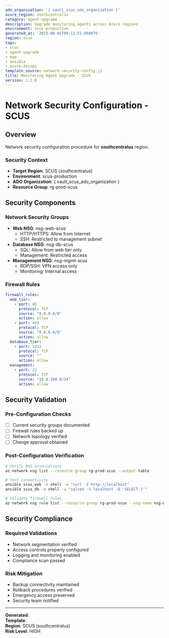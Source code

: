 ```yaml
---
ado_organization: '{ vault_scus_ado_organization }'
azure_region: southcentralus
category: agent-upgrade
description: Upgrade monitoring agents across Azure regions
environment: scus-production
generated_at: '2025-08-01T08:11:51.868076'
region: scus
tags:
- scus
- agent-upgrade
- mop
- ansible
- azure-devops
template_source: network-security-config.j2
title: Monitoring Agent Upgrade - SCUS
version: 1.2.0
---
```



# Network Security Configuration - SCUS

## Overview

Network security configuration procedure for **southcentralus** region.

### Security Context

- **Target Region**: SCUS (southcentralus)
- **Environment**: scus-production
- **ADO Organization**: { vault_scus_ado_organization }
- **Resource Group**: rg-prod-scus

## Security Components

### Network Security Groups
- **Web NSG**: nsg-web-scus
  - HTTP/HTTPS: Allow from Internet
  - SSH: Restricted to management subnet
- **Database NSG**: nsg-db-scus
  - SQL: Allow from web tier only
  - Management: Restricted access
- **Management NSG**: nsg-mgmt-scus
  - RDP/SSH: VPN access only
  - Monitoring: Internal access

### Firewall Rules
```yaml
firewall_rules:
  web_tier:
    - port: 80
      protocol: TCP
      source: "0.0.0.0/0"
      action: allow
    - port: 443
      protocol: TCP
      source: "0.0.0.0/0"
      action: allow
  database_tier:
    - port: 1433
      protocol: TCP
      source: ""
      action: allow
  management:
    - port: 22
      protocol: TCP
      source: "10.0.100.0/24"
      action: allow
```

## Security Validation

### Pre-Configuration Checks
- [ ] Current security groups documented
- [ ] Firewall rules backed up
- [ ] Network topology verified
- [ ] Change approval obtained

### Post-Configuration Verification
```bash
# Verify NSG associations
az network nsg list --resource-group rg-prod-scus --output table

# Test connectivity
ansible scus_web -m shell -a "curl -I http://localhost"
ansible scus_db -m shell -a "sqlcmd -S localhost -Q 'SELECT 1'"

# Validate firewall rules
az network nsg rule list --resource-group rg-prod-scus --nsg-name nsg-web-scus
```

## Security Compliance

### Required Validations
- Network segmentation verified
- Access controls properly configured
- Logging and monitoring enabled
- Compliance scan passed

### Risk Mitigation
- Backup connectivity maintained
- Rollback procedures verified
- Emergency access preserved
- Security team notified

---

**Generated**:   
**Template**:   
**Region**: SCUS (southcentralus)  
**Risk Level**: HIGH